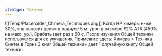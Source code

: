 ```yaml
---
itemtype: Техника
---
```

![[Temp/Placeholder_Chimera_Techniques.png]]
Когда HP химеры ниже 30%, она наносит целям в радиусе 5 м. урон в размере 92% АТК (459% на макс. ур.). Срабатывает раз в 60 с. После изучения Общей техники используется для ее улучшения. Примените здесь: Химера > Техника Синтез в Горне 3 книг Общей техники+ дает 1 случайную книгу Общей техники+
